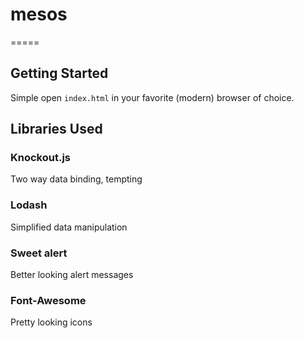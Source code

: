 # mesos
=====
## Getting Started
Simple open `index.html` in your favorite (modern) browser of choice. 

## Libraries Used

### Knockout.js 
Two way data binding, tempting

### Lodash
Simplified data manipulation

### Sweet alert
Better looking alert messages

### Font-Awesome
Pretty looking icons